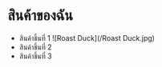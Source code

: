# สินค้าของฉัน
- สินค้าชิ้นที่ 1
![Roast Duck](/Roast Duck.jpg)
- สินค้าชิ้นที่ 2
- สินค้าชิ้นที่ 3

